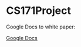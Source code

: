 # CS171Project


Google Docs to white paper: 

[Google Docs](https://docs.google.com/document/d/1rh44KcqryMe0A4Jkn85StWrIds4G2b4CERKLx3goqgs/edit?usp=sharing)